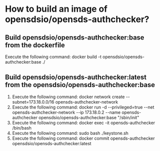 # How to build an image of opensdsio/opensds-authchecker?

## Build opensdsio/opensds-authchecker:base from the dockerfile
Execute the following command: docker build -t opensdsio/opensds-authchecker:base ./

## Build opensdsio/opensds-authchecker:latest from the opensdsio/opensds-authchecker:base
1. Execute the following command: docker network create --subnet=173.18.0.0/16 opensds-authchecker-network
1. Execute the following command: docker run -d  --privileged=true  --net opensds-authchecker-network --ip 173.18.0.2 --name opensds-authchecker opensdsio/opensds-authchecker:base "/sbin/init"
2. Execute the following command: docker exec -it opensds-authchecker /bin/bash
3. Execute the following command: sudo bash ./keystone.sh
4. Execute the following command: docker commit opensds-authchecker opensdsio/opensds-authchecker:latest
